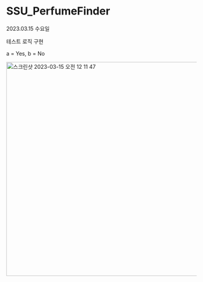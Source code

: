 # SSU_PerfumeFinder

2023.03.15 수요일

테스트 로직 구현 

a = Yes, b = No


<img width="567" alt="스크린샷 2023-03-15 오전 12 11 47" src="https://user-images.githubusercontent.com/82636178/225574531-85c2d07b-4e04-48e8-8000-4311bfd5a66e.png">

